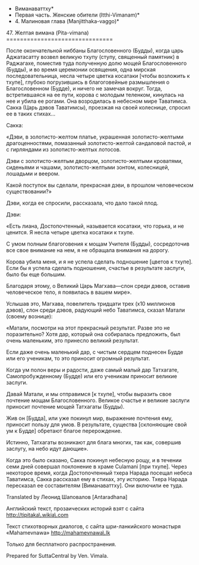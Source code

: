 * Виманаваттху*
* Первая часть\. Женские обители \(Itthi\-Vimanam\)*
* 4\. Малиновая глава \(Manjitthaka\-vaggo\)*

47\. Желтая вимана \(Pita\-vimana\)
\=\=\=\=\=\=\=\=\=\=\=\=\=\=\=\=\=\=\=\=\=\=\=\=\=\=\=\=\=\=\=

После окончательной ниббаны Благословенного \(Будды\), когда царь Аджатасатту возвел великую тхупу \(ступу, священный памятник\) в Раджагахе, поместив туда полученную долю мощей Благословенного \(Будды\), и во время церемонии освящения, одна мирская последовательница, несла четыре цветка косатаки \[чтобы возложить к тхупе\], глубоко погрузившись в благоговейные размышления о Благословенном \(Будде\), и ничего не замечая вокруг\. Тогда, встретившаяся на ее пути, корова с молодым теленком, кинулась на нее и убила ее рогами\. Она возродилась в небесном мире Таватимса\. Сакка \(Царь дэвов Таватимсы\), проезжая на своей колеснице, спросил ее в таких стихах…

Сакка:

«Дэви, в золотисто\-желтом платье, украшенная золотисто\-желтыми драгоценностями, помазанный золотисто\-желтой сандаловой пастой, и с гирляндами из золотисто\-желтых лотосов\.

Дэви с золотисто\-желтым дворцом, золотисто\-желтыми кроватями, сиденьями и чашами, золотисто\-желтыми зонтом, колесницей, лошадьми и веером\.

Какой поступок вы сделали, прекрасная дэви, в прошлом человеческом существовании?»

Дэви, когда ее спросили, рассказала, что дало такой плод\.

Дэви:

«Есть лиана, Достопочтенный, называется косатаки, что горька, и не ценится\. Я несла четыре цветка косатаки к тхупе\.

С умом полным благоговения к мощам Учителя \(Будды\), сосредоточив все свое внимание на нем, я не обращала внимания на дорогу\.

Корова убила меня, и я не успела сделать подношение \[цветов к тхупе\]\. Если бы я успела сделать подношение, счастье в результате заслуги, было бы еще большим\.

Благодаря этому, о Великий Царь Магхава—слон среди дэвов, оставив человеческое тело, я появилась в вашем мире»\.

Услышав это, Магхава, повелитель тридцати трех \(х10 миллионов дэвов\), слон среди дэвов, радующий небо Таватимса, сказал Матали \(своему вознице\):

«Матали, посмотри на этот прекрасный результат\. Разве это не поразительно? Хотя дар, который она собиралась предложить, был очень маленьким, это принесло великий результат\.

Если даже очень маленький дар, с чистым сердцем поднесен Будде или его ученикам, то это приносит огромный результат\.

Когда ум полон веры и радости, даже самый малый дар Татхагате, Самопробужденному \(Будде\) или его ученикам приносит великие заслуги\.

Давай Матали, и мы отправимся \[к тхупе\], чтобы выразить свое почтение мощам Благословенного\. Великое счастье и великие заслуги приносит почтение мощей Татхагаты \(Будды\)\.

Жив он \[Будда\], или уже покинул мир, выражение почтения ему, приносит пользу для умов\. В результате, существа \[склоняющие свой ум к Будде\] обретают благое перерождение\.

Истинно, Татхагаты возникают для блага многих, так как, совершив заслугу, на небо идут дающие»\.

Когда это было сказано, Сакка покинул небесную рощу, и в течении семи дней совершал поклонение в храме Culamani \[при тхупе\]\. Через некоторое время, когда Достопочтенный тхера Нарада посещал небеса Таватимса, Сакка рассказал ему в стихах, эту историю\. Тхера Нарада пересказал ее составителям \[Виманаваттху\]\. Они включили ее туда\.

Translated by Леонид Шаповалов \[Antaradhana\]

Английский текст, прозаических историй взят с сайта <http://tipitaka\.wikia\.com>

Текст стихотворных диалогов, с сайта шри\-ланкийского монастыря «Mahamevnawa» <http://mahamevnawa\.lk>

Только для бесплатного распространения\.

Prepared for SuttaCentral by Ven\. Vimala\.